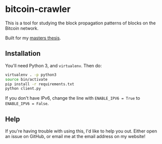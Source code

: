 # bitcoin-crawler

This is a tool for studying the block propagation patterns of blocks on the Bitcoin network.

Built for my [masters thesis](https://bitcoin.aapelivuorinen.com/).

## Installation

You'll need Python 3, and `virtualenv`. Then do:

```sh
virtualenv . -p python3
source bin/activate
pip install -r requirements.txt
python client.py
```

If you don't have IPv6, change the line with `ENABLE_IPV6 = True` to `ENABLE_IPV6 = False`.

## Help

If you're having trouble with using this, I'd like to help you out. Either open an issue on GitHub, or email me at the email address on my website!